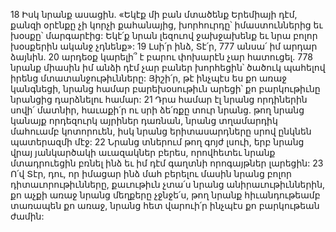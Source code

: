 18 Իսկ նրանք ասացին. «Եկէք մի բան մտածենք Երեմիայի դէմ, քանզի օրէնքը չի կորչի քահանայից, խորհուրդը՝ իմաստուններից եւ խօսքը՝ մարգարէից: Եկէ՛ք նրան լեզուով ջախջախենք եւ նրա բոլոր խօսքերին ականջ չդնենք»:
19 Լսի՛ր ինձ, Տէ՛ր,
777 անսա՛ իմ արդար ձայնին.
20 արդեօք կարելի՞ է բարու փոխարէն չար հատուցել.
778 նրանք միասին իմ անձի դէմ չար բաներ խորհեցին՝
ծածուկ պահելով իրենց մտատանջութիւնները:
Յիշի՛ր, թէ ինչպէս ես քո առաջ կանգնեցի,
նրանց համար բարեխօսութիւն արեցի՝
քո բարկութիւնը նրանցից դարձնելու համար:
21 Դրա համար էլ նրանց որդիներին սովի՛ մատնիր,
հաւաքի՛ր ու սրի ձե՛ռքը տուր նրանց.
թող նրանց կանայք որդեզուրկ այրիներ դառնան,
նրանց տղամարդիկ մահուամբ կոտորուեն,
իսկ նրանց երիտասարդները սրով ընկնեն պատերազմի մէջ:
22 Նրանց տներում թող գոյժ լսուի,
երբ նրանց վրայ յանկարծակի աւազակներ բերես,
որովհետեւ նրանք մտադրուեցին բռնել ինձ
եւ իմ դէմ գաղտնի որոգայթներ լարեցին:
23 Ո՛վ Տէր, դու, որ իմացար
ինձ մահ բերելու մասին նրանց բոլոր դիտաւորութիւնները,
քաւութիւն չտա՛ս նրանց անիրաւութիւններին,
քո աչքի առաջ նրանց մեղքերը չջնջե՛ս,
թող նրանք հիւանդութեամբ տառապեն քո առաջ,
նրանց հետ վարուի՛ր ինչպէս քո բարկութեան ժամին:
